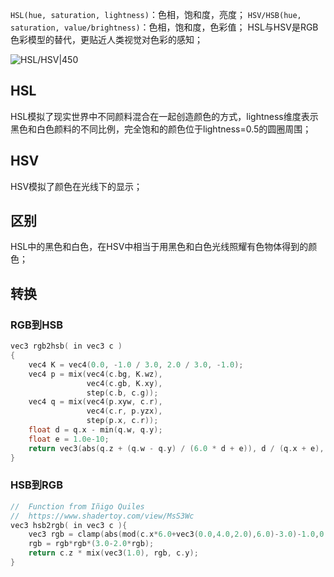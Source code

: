 `HSL(hue, saturation, lightness)`：色相，饱和度，亮度；
`HSV/HSB(hue, saturation, value/brightness)`：色相，饱和度，色彩值；
HSL与HSV是RGB色彩模型的替代，更贴近人类视觉对色彩的感知；

![HSL/HSV|450](https://pic-1315225359.cos.ap-shanghai.myqcloud.com/20230413105139.png)

## HSL

HSL模拟了现实世界中不同颜料混合在一起创造颜色的方式，lightness维度表示黑色和白色颜料的不同比例，完全饱和的颜色位于lightness=0.5的圆圈周围；

## HSV

HSV模拟了颜色在光线下的显示；

## 区别

HSL中的黑色和白色，在HSV中相当于用黑色和白色光线照耀有色物体得到的颜色；

## 转换

### RGB到HSB

```c++
vec3 rgb2hsb( in vec3 c )
{
    vec4 K = vec4(0.0, -1.0 / 3.0, 2.0 / 3.0, -1.0);
    vec4 p = mix(vec4(c.bg, K.wz),
                 vec4(c.gb, K.xy),
                 step(c.b, c.g));
    vec4 q = mix(vec4(p.xyw, c.r),
                 vec4(c.r, p.yzx),
                 step(p.x, c.r));
    float d = q.x - min(q.w, q.y);
    float e = 1.0e-10;
    return vec3(abs(q.z + (q.w - q.y) / (6.0 * d + e)), d / (q.x + e), q.x);
}
```

### HSB到RGB

```c++
//  Function from Iñigo Quiles
//  https://www.shadertoy.com/view/MsS3Wc
vec3 hsb2rgb( in vec3 c ){
    vec3 rgb = clamp(abs(mod(c.x*6.0+vec3(0.0,4.0,2.0),6.0)-3.0)-1.0,0.0,1.0 );
    rgb = rgb*rgb*(3.0-2.0*rgb);
    return c.z * mix(vec3(1.0), rgb, c.y);
}
```